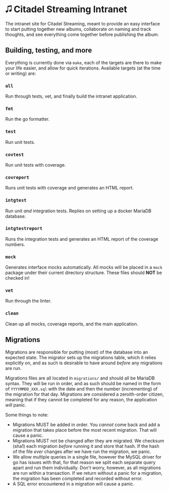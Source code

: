 # 🎜 Citadel Streaming Intranet

The intranet site for Citadel Streaming, meant to provide an easy interface to
start putting together new albums, collaborate on naming and track thoughts, and
see everything come together before publishing the album.

## Building, testing, and more

Everything is currently done via `make`, each of the targets are there to make
your life easier, and allow for quick iterations. Available targets (at the time
or writing) are:

### `all`

Run through tests, vet, and finally build the intranet application.

### `fmt`

Run the go formatter.

### `test`

Run unit tests.

### `covtest`

Run unit tests with coverage.

### `covreport`

Runs unit tests with coverage and generates an HTML report.

### `intgtest`

Run unit _and_ integration tests. Replies on setting up a docker MariaDB
database.

### `intgtestreport`

Runs the integration tests and generates an HTML report of the coverage numbers.

### `mock`

Generates interface mocks automatically. All mocks will be placed in a `mock`
package under their current directory structure. These files should **NOT** be
checked in!

### `vet`

Run through the linter.

### `clean`

Clean up all mocks, coverage reports, and the main application.

## Migrations

Migrations are responsible for putting (most) of the database into an expected
state. The migrator sets up the migrations table, which it relies explicitly on,
and as such is desirable to have around _before_ any migrations are run.

Migrations files are all located in `migrations/` and should all be MariaDB
syntax. They will be run in order, and as such should be named in the form of
`YYYYMMDD_XXX.sql` with the date and then the number (incrementing) of the
migration for that day. Migrations are considered a zeroith-order citizen,
meaning that if they cannot be completed for any reason, the application _will_
panic.

Some things to note:  
* Migrations MUST be added in order. You _cannot_ come back and add a migration
  that takes place before the most recent migration. That will cause a panic.
* Migrations MUST not be changed after they are migrated. We checksum (sha1)
  each migration _before_ running it and store that hash. If the hash of the
  file _ever_ changes after we have run the migration, we panic.
* We allow multiple queries in a single file, however the MySQL driver for go
  has issues with that, for that reason we split each separate query apart and
  run them individually. Don't worry, however, as all migrations are run within
  a transaction. If we return without a panic for a migration, the migration has
  been completed and recorded without error.
* A SQL error encountered in a migration will cause a panic.

